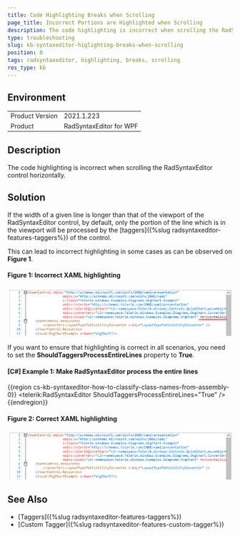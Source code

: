 ```yaml
---
title: Code Highlighting Breaks when Scrolling
page_title: Incorrect Portions are Highlighted when Scrolling
description: The code highlighting is incorrect when scrolling the RadSyntaxEditor control horizontally.
type: troubleshooting
slug: kb-syntaxeditor-higlighting-breaks-when-scrolling
position: 0
tags: radsyntaxeditor, highlighting, breaks, scrolling
res_type: kb
---
```


## Environment
<table>
    <tbody>
	    <tr>
	    	<td>Product Version</td>
	    	<td>2021.1.223</td>
	    </tr>
	    <tr>
	    	<td>Product</td>
	    	<td>RadSyntaxEditor for WPF</td>
	    </tr>
    </tbody>
</table>

## Description

The code highlighting is incorrect when scrolling the RadSyntaxEditor control horizontally.

## Solution

If the width of a given line is longer than that of the viewport of the RadSyntaxEditor control, by default, only the portion of the line which is in the viewport will be processed by the [taggers]({%slug radsyntaxeditor-features-taggers%}) of the control.

This can lead to incorrect highlighting in some cases as can be observed on **Figure 1**. 

#### Figure 1: Incorrect XAML highlighting

![Incorrect highlighting](images/kb-syntaxeditor-higlighting-breaks-when-scrolling-1.png)

If you want to ensure that highlighting is correct in all scenarios, you need to set the **ShouldTaggersProcessEntireLines** property to **True**.

#### __[C#] Example 1: Make RadSyntaxEditor process the entire lines__
{{region cs-kb-syntaxeditor-how-to-classify-class-names-from-assembly-0}}
    <telerik:RadSyntaxEditor ShouldTaggersProcessEntireLines="True" />
{{endregion}}

#### Figure 2: Correct XAML highlighting

![Correct XAML highlighting](images/kb-syntaxeditor-higlighting-breaks-when-scrolling-2.png)

## See Also

* [Taggers]({%slug radsyntaxeditor-features-taggers%})
* [Custom Tagger]({%slug radsyntaxeditor-features-custom-tagger%})